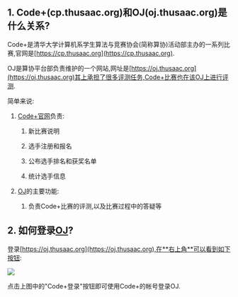 
## 1. Code+(cp.thusaac.org)和OJ(oj.thusaac.org)是什么关系?

Code+是清华大学计算机系学生算法与竞赛协会(简称算协)活动部主办的一系列比赛,官网是[https://cp.thusaac.org](https://cp.thusaac.org).

OJ是算协平台部负责维护的一个网站,网址是[https://oj.thusaac.org](https://oj.thusaac.org)其上承担了很多评测任务,Code+比赛也在该OJ上进行评测.

简单来说:

1. [Code+官网](https://cp.thusaac.org)负责:

    1. 新比赛说明

    1. 选手注册和报名

    1. 公布选手排名和获奖名单

    1. 统计选手信息

1. [OJ](https://oj.thusaac.org)的主要功能:

    1. 负责Code+比赛的评测,以及比赛过程中的答疑等

## 2. 如何登录[OJ](https://oj.thusaac.org)?

登录[https://oj.thusaac.org](https://oj.thusaac.org),在**右上角**可以看到如下按钮:

![](/assets/images/ojlogin.png)

点击上图中的"Code+登录"按钮即可使用Code+的帐号登录OJ.
